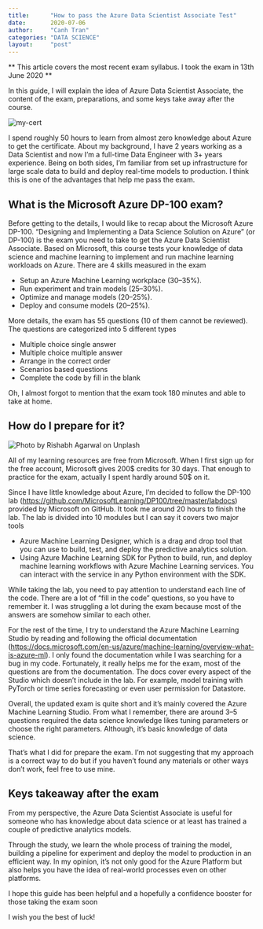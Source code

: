 ```yaml
---
title:      "How to pass the Azure Data Scientist Associate Test"
date:       2020-07-06
author:     "Canh Tran"
categories: "DATA SCIENCE"
layout:     "post"
---
```


** This article covers the most recent exam syllabus. I took the exam in 13th June 2020 **

In this guide, I will explain the idea of Azure Data Scientist Associate, the content of the exam, preparations, and some keys take away after the course.

![my-cert](https://miro.medium.com/max/1400/1*ou4Aj2xOs-90zkPCLEQBdw.png)

I spend roughly 50 hours to learn from almost zero knowledge about Azure to get the certificate. About my background, I have 2 years working as a Data Scientist and now I’m a full-time Data Engineer with 3+ years experience. Being on both sides, I’m familiar from set up infrastructure for large scale data to build and deploy real-time models to production. I think this is one of the advantages that help me pass the exam.

## What is the Microsoft Azure DP-100 exam?

Before getting to the details, I would like to recap about the Microsoft Azure DP-100. “Designing and Implementing a Data Science Solution on Azure” (or DP-100) is the exam you need to take to get the Azure Data Scientist Associate. Based on Microsoft, this course tests your knowledge of data science and machine learning to implement and run machine learning workloads on Azure. There are 4 skills measured in the exam

- Setup an Azure Machine Learning workplace (30–35%).
- Run experiment and train models (25–30%).
- Optimize and manage models (20–25%).
- Deploy and consume models (20–25%).

More details, the exam has 55 questions (10 of them cannot be reviewed). The questions are categorized into 5 different types

- Multiple choice single answer
- Multiple choice multiple answer
- Arrange in the correct order
- Scenarios based questions
- Complete the code by fill in the blank

Oh, I almost forgot to mention that the exam took 180 minutes and able to take at home.

## How do I prepare for it?
![Photo by Rishabh Agarwal on Unplash](https://miro.medium.com/max/1400/1*eQiIx2AypOXM4FEzVS6Xdg.jpeg)

All of my learning resources are free from Microsoft. When I first sign up for the free account, Microsoft gives 200$ credits for 30 days. That enough to practice for the exam, actually I spent hardly around 50$ on it.

Since I have little knowledge about Azure, I’m decided to follow the DP-100 lab (https://github.com/MicrosoftLearning/DP100/tree/master/labdocs) provided by Microsoft on GitHub. It took me around 20 hours to finish the lab. The lab is divided into 10 modules but I can say it covers two major tools

- Azure Machine Learning Designer, which is a drag and drop tool that you can use to build, test, and deploy the predictive analytics solution.
- Using Azure Machine Learning SDK for Python to build, run, and deploy machine learning workflows with Azure Machine Learning services. You can interact with the service in any Python environment with the SDK.

While taking the lab, you need to pay attention to understand each line of the code. There are a lot of “fill in the code” questions, so you have to remember it. I was struggling a lot during the exam because most of the answers are somehow similar to each other.

For the rest of the time, I try to understand the Azure Machine Learning Studio by reading and following the official documentation (https://docs.microsoft.com/en-us/azure/machine-learning/overview-what-is-azure-ml). I only found the documentation while I was searching for a bug in my code. Fortunately, it really helps me for the exam, most of the questions are from the documentation. The docs cover every aspect of the Studio which doesn’t include in the lab. For example, model training with PyTorch or time series forecasting or even user permission for Datastore.

Overall, the updated exam is quite short and it’s mainly covered the Azure Machine Learning Studio. From what I remember, there are around 3–5 questions required the data science knowledge likes tuning parameters or choose the right parameters. Although, it’s basic knowledge of data science.

That’s what I did for prepare the exam. I’m not suggesting that my approach is a correct way to do but if you haven’t found any materials or other ways don’t work, feel free to use mine.

## Keys takeaway after the exam

From my perspective, the Azure Data Scientist Associate is useful for someone who has knowledge about data science or at least has trained a couple of predictive analytics models.

Through the study, we learn the whole process of training the model, building a pipeline for experiment and deploy the model to production in an efficient way. In my opinion, it’s not only good for the Azure Platform but also helps you have the idea of real-world processes even on other platforms.

I hope this guide has been helpful and a hopefully a confidence booster for those taking the exam soon

I wish you the best of luck!